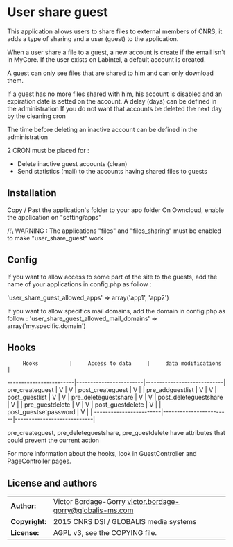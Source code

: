 # User share guest

This application allows users to share files to external members of CNRS, it adds a type of sharing and a user (guest) to the application.

When a user share a file to a guest, a new account is create if the email isn't in MyCore. If the user exists on Labintel, a default account is created.

A guest can only see files that are shared to him and can only download them.

If a guest has no more files shared with him, his account is disabled and an expiration date is setted on the account.
A delay (days) can be defined in the administration If you do not want that accounts be deleted the next day by the cleaning cron

The time before deleting an inactive account can be defined in the administration

2 CRON must be placed for :
- Delete inactive guest accounts (clean)
- Send statistics (mail) to the accounts having shared files to guests

## Installation

Copy / Past the application's folder to your app folder
On Owncloud, enable the application on "setting/apps"

/!\ WARNING : The applications "files" and "files_sharing" must be enabled to make "user_share_guest" work

## Config

If you want to allow access to some part of the site to the guests, add the name of your applications in config.php as follow :

'user_share_guest_allowed_apps' => array('app1', 'app2')

If you want to allow specifics mail domains, add the domain in config.php as follow :
'user_share_guest_allowed_mail_domains' =>  array('my.specific.domain')

## Hooks

         Hooks          |     Access to data     |     data modifications     |
------------------------|------------------------|----------------------------|
pre_createguest         |            V           |              V             |
post_createguest        |            V           |                            |
pre_addguestlist        |            V           |              V             |
post_guestlist          |            V           |              V             |
pre_deleteguestshare    |            V           |              V             |
post_deleteguestshare   |            V           |                            |
pre_guestdelete         |            V           |              V             |
post_guestdelete        |            V           |                            |
post_guestsetpassword   |            V           |                            |
------------------------|------------------------|----------------------------|

pre_createguest, pre_deleteguestshare, pre_guestdelete have attributes that could prevent the current action

For more information about the hooks, look in GuestController and PageController pages.

## License and authors

|                      |                                           					|
|:---------------------|:-----------------------------------------------------------|
| **Author:**          | Victor Bordage-Gorry <victor.bordage-gorry@globalis-ms.com>
| **Copyright:**       | 2015 CNRS DSI / GLOBALIS media      systems
| **License:**         | AGPL v3, see the COPYING file.
